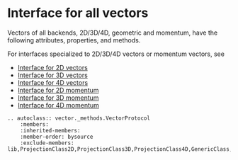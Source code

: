 # Interface for all vectors

Vectors of all backends, 2D/3D/4D, geometric and momentum, have the following attributes, properties, and methods.

For interfaces specialized to 2D/3D/4D vectors or momentum vectors, see

* [Interface for 2D vectors](vector2d.md)
* [Interface for 3D vectors](vector3d.md)
* [Interface for 4D vectors](vector4d.md)
* [Interface for 2D momentum](momentum2d.md)
* [Interface for 3D momentum](momentum3d.md)
* [Interface for 4D momentum](momentum4d.md)

```{eval-rst}
.. autoclass:: vector._methods.VectorProtocol
    :members:
    :inherited-members:
    :member-order: bysource
    :exclude-members: lib,ProjectionClass2D,ProjectionClass3D,ProjectionClass4D,GenericClass,MomentumClass
```
